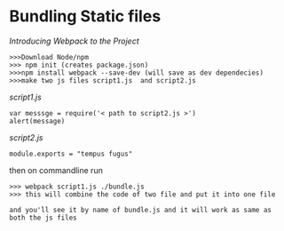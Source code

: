
# Bundling Static files


*Introducing Webpack to the Project*
```
>>>Download Node/npm
>>> npm init (creates package.json)
>>>npm install webpack --save-dev (will save as dev dependecies)
>>>make two js files script1.js  and script2.js
```

*script1.js*
```
var messsge = require('< path to script2.js >')
alert(message)
```

*script2.js*
```
module.exports = "tempus fugus"
```

then on commandline run 
```
>>> webpack script1.js ./bundle.js
>>> this will combine the code of two file and put it into one file

and you'll see it by name of bundle.js and it will work as same as both the js files
```
